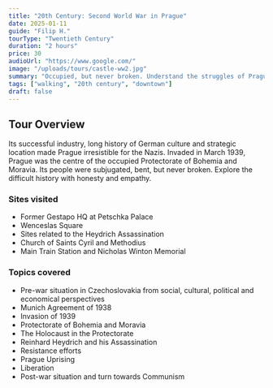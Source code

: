 ```yaml
---
title: "20th Century: Second World War in Prague"
date: 2025-01-11
guide: "Filip H."
tourType: "Twentieth Century"
duration: "2 hours"
price: 30
audioUrl: "https://www.google.com/"
image: "/uploads/tours/castle-ww2.jpg"
summary: "Occupied, but never broken. Understand the struggles of Prague and its people during the Second World War, along with the necessary context of how we got there and where it led us after the war was over."
tags: ["walking", "20th century", "downtown"]
draft: false
---
```


## Tour Overview
Its successful industry, long history of German culture and strategic location made Prague irresistible for the Nazis. Invaded in March 1939, Prague was the centre of the occupied Protectorate of Bohemia and Moravia. Its people were subjugated, bent, but never broken. Explore the difficult history with honesty and empathy.

### Sites visited
- Former Gestapo HQ at Petschka Palace
- Wenceslas Square
- Sites related to the Heydrich Assassination
- Church of Saints Cyril and Methodius
- Main Train Station and Nicholas Winton Memorial

### Topics covered
- Pre-war situation in Czechoslovakia from social, cultural, political and economical perspectives
- Munich Agreement of 1938
- Invasion of 1939
- Protectorate of Bohemia and Moravia
- The Holocaust in the Protectorate
- Reinhard Heydrich and his Assassination
- Resistance efforts
- Prague Uprising
- Liberation
- Post-war situation and turn towards Communism